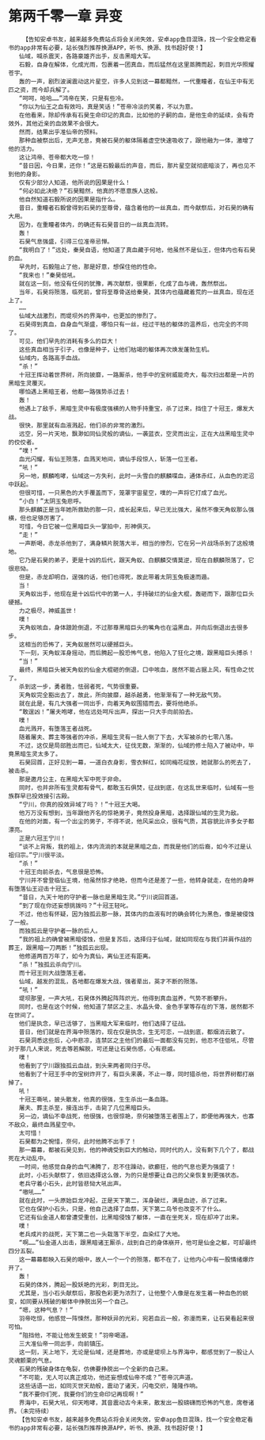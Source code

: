 # 第两千零一章 异变
        【告知安卓书友，越来越多免费站点将会关闭失效，安卓app鱼目混珠，找一个安全稳定看书的app非常有必要，站长强烈推荐换源APP，听书、换源、找书超好使！】
       仙域，喊杀震天，各路豪雄齐出手，反击黑暗大军。
       石毅，自身在解体，化成光雨，包裹着一团真血，而后猛然在这里蒸腾而起，刺目光华照耀苍宇。
       轰的一声，剧烈波澜震动这片星空，许多人见到这一幕都黯然，一代重瞳者，在仙王中有无匹之资，而今却兵解了。
       “呵呵，哈哈……”鸿帝在笑，只是有些冷。
       “你以为仙王之血有效吗，真是笑话！”苍帝冷淡的笑着，不以为意。
       在他看来，除却传承有石昊生命印记的真血，比如他的子嗣的血，是他生命的延续，会有奇效外，其他近亲的血效果不会很大。
       然而，结果出乎准仙帝的预料。
       那种血被祭出后，无声无息，竟被石昊的躯体隔着虚空快速吸收了，跟他融为一体，激增了他的活力。
       这让鸿帝、苍帝都大吃一惊！
       “昔日因，今日果，还你！”这是石毅最后的声音，而后，那片星空就彻底暗淡了，再也见不到他的身影。
       仅有少部分人知道，他所说的因果是什么！
       “何必如此决绝？”石昊黯然，他真的不愿意族人这般。
       他自然知道石毅所说的因果是指什么。
       昔日，重瞳者石毅曾得到石昊的至尊骨，蕴含着他的一丝真血，而今献祭后，对石昊的确有大用。
       因为，在重瞳者体内，的确还有石昊昔日的一丝真血流转。
       轰！
       石昊气息强盛，引得三位准帝忌惮。
       “我明白了！”远处，秦昊自语，他知道了真血藏于何地，他虽然不是仙王，但体内也有石昊的血。
       早先时，石毅阻止了他，那是好意，想保住他的性命。
       “我来也！”秦昊低吼。
       就在这一刻，他没有任何的犹豫，再次献祭，很果断，化成了血与魂，轰然祭出。
       当年，石昊将殒落，临死前，曾将至尊骨送给秦昊，其体内也蕴藏着荒的一丝真血，现在还上了。
       ……
       仙域大战激烈，而堤坝外的界海中，也更加的惨烈了。
       石昊得到真血，自身血气渐盛，哪怕只有一丝，经过干枯的躯体的温养后，也完全的不同了。
       可见，他们早先的消耗有多么的巨大！
       这些真血相当于引子，也像是种子，让他们枯竭的躯体再次焕发蓬勃生机。
       仙域内，各路高手血战。
       “杀！”
       十冠王挥动着世界树，所向披靡，一路厮杀，他手中的宝树威能奇大，每次扫出都是一片的黑暗生灵覆灭。
       哪怕遇上黑暗王者，他都一路强势杀过去！
       轰！
       他遇上了敌手，黑暗生灵中有极度强横的人物手持重宝，杀了过来，挡住了十冠王，爆发大战。
       很快，那里就有血液溅起，他们杀的非常的激烈。
       远空，另一片天地，飘渺如同仙灵般的谪仙，一袭蓝衣，空灵而出尘，正在大战黑暗生灵中的佼佼者。
       “噗！”
       血光闪耀，有仙王殒落，血溅天地间，谪仙手段惊人，斩落一位王者。
       “吼！”
       另一地，麒麟咆哮，仙域这一方失利，此时一头雪白的麒麟喋血，通体赤红，从血色的泥沼中跃起。
       但很可惜，一只黑色的大手覆盖而下，笼罩宇宙星空，噗的一声将它打成了血光。
       “小白！”太阴玉兔悲呼。
       那头麒麟正是当年她所救助的那一只，成长起来后，早已无比强大，虽然不像天角蚁那么强横，但也足够厉害了。
       可惜，今日它被一位黑暗巨头一掌拍中，形神俱灭。
       “走！”
       一声断喝，赤龙杀他到了，满身鳞片脱落大半，相当的惨烈，它在另一片战场杀到了这般境地。
       它乃是石昊的弟子，更是十凶的后代，跟天角蚁、白麒麟交情莫逆，现在白麒麟殒落了，它很悲恸。
       但是，赤龙却明白，逞强的话，他们也得死，故此带着太阴玉兔极速而遁。
       当！
       天角蚁出手，他现在是十凶后代中的第一人，手持破烂的仙金大棍，轰砸而下，跟那位巨头硬撼。
       力之极尽，神威盖世！
       噗！
       天角蚁咳血，身体踉跄倒退，不过那尊黑暗巨头的嘴角也在溢黑血，并向后倒退出去很多步。
       这相当的恐怖了，天角蚁居然可以硬撼巨头。
       下一刻，天角蚁浑身摇动，而后腾起一股恐怖气息，他陷入了狂化之境，跟黑暗巨头搏杀！
       “当！”
       最终，黑暗巨头被天角蚁的仙金大棍砸的倒退，口中咳血，居然不能占据上风，有性命之忧了。
       杀到这一步，勇者胜，怯弱者死，气势很重要。
       天角蚁完全豁出去了，故此，所向披靡，越杀越勇，他渐渐有了一种无敌气势。
       就在此是，有几大强者一同出手，向着天角蚁围猎而去，要将他绝杀。
       “敢逞凶！”屠夫咆哮，他在远处呵斥出声，探出一只大手向前拍去。
       噗！
       血光溅开，有堕落王者战死。
       随着屠夫、葬主等强者的冲杀，黑暗生灵有一批人倒了下去，大军被杀的七零八落。
       不过，这仅是局部胜出而已，仙域太大，征伐无数，渐渐的，仙域的修士陷入了被动中，毕竟黑暗生灵太多了。
       石昊回首，正好见到一幕，一道白衣身影，雪衣鲜红，如同梅花绽放，她就那么的死去了，被击杀。
       那是邀月公主，在黑暗大军中死于非命。
       同时，也并非所有生灵都有骨气，都敢玉石俱焚，征战到底，在这乱世来临时，仙域有一些族群早已投效接引古殿。
       “宁川，你真的投效异域了吗？！”十冠王大喝。
       他万万没有想到，当年跟他齐名的惊艳男子，竟然投身黑暗，选择跟仙域的生灵为敌。
       在他的对面，有一个出尘的男子，不得不说，他风采出众，很有气质，其容貌比许多女子都漂亮。
       正是六冠王宁川！
       “谈不上背叛，我的祖上，体内流淌的本就是黑暗之血，而我是他们的后裔，如今不过是认祖归宗。”宁川很平淡。
       “杀！”
       十冠王向前杀去，气息很是恐怖。
       宁川并不曾登临仙王境，他虽然惊才绝艳，但而今还是差了一些，他转身就走，在他的身畔有堕落仙王迎击十冠王。
       “昔日，九天十地的守护者一脉也是黑暗生灵。”宁川说回首道。
       “到了现在你还妄想挑拨吗？”十冠王轻叱。
       不过，他也有怀疑，因为独孤云那一脉，其体内的血液有时的确会转化为黑色，像是被侵蚀了一般。
       而独孤云是守护者一脉的后人。
       “我的祖上的确曾被黑暗侵蚀，但是复苏后，选择归于仙域，就如同现在与我们并肩作战的葬王，跟黑暗一刀两断！”独孤云出现。
       他修道两百万年了，如今为真仙，离仙王还有距离。
       “杀！”独孤云杀向宁川。
       而十冠王则大战堕落王者。
       仙域，越发的混乱，各地都在爆发大战，强者辈出，英才不断的殒落。
       “吼！”
       堤坝那里，一声大吼，石昊体外腾起阵阵炽光，他得到真血滋养，气势不断攀升。
       同时，也是在这个时候，他知道了禁区之主、水晶头骨、金色手掌等存在的下落，居然都不在世间了。
       他们是执念，早已活够了，当黑暗大军来临时，他们选择了征战。
       昔日，他们就是在界海中殒落的，现在仅是执念，生无可恋，一战到底，都烟消云散了。
       石昊洞悉这些后，心中悲凉，连禁区之主他们的最后一面都没有见到，他忍不住低吼，尽管对于那几人来说，死去等若解脱，可还是让石昊伤感，心有悲戚。
       噗！
       他看到了宁川跟独孤云血战，到头来两者同归于尽。
       他看到了十冠王手中的宝树炸开了，有巨头来袭，不止一尊，同时猎杀他，将世界树都打崩掉了。
       吼！
       十冠王嘶吼，披头散发，他真的很强，生生杀出一条血路。
       屠夫、葬主杀至，接连出手，击毙了几位黑暗巨头。
       另一边，谪仙不幸战死，他很强，也很惊艳，奈何被堕落王者围上了，即便他再强大，也寡不敌众，最终血溅星空中。
       太可惜！
       石昊都为之惋惜，奈何，此时他腾不出手了！
       那一幕幕，都被石昊见到，他的神魂受到巨大的触动，同时代的人，没有剩下几个了，都战死在大动乱中。
       一时间，他感觉自身的血气沸腾了，忍不住躁动，欲癫狂，他的气息也更为强盛了！
       此时，小石头献祭了，依旧选择这么做，为的只是想要让自己的父亲恢复到更强状态。
       老兵守着小石头，此时皆悲恸大吼出声。
       “嗷吼……”
       就在此时，一头原始巨龙冲起，正是天下第二，浑身破烂，满是血迹，杀了过来。
       它也在保护小石头，只是，他自己选择了血祭，天下第二鸟爷也改变不了什么。
       它还有仙金道人都曾遭受重创，比黑暗侵蚀了躯体，一直在坐死关，现在却冲了出来。
       噗！
       老兵成片的战死，天下第二也一头栽落下半空，血染红了大地。
       “啊……”仙金道人出击，跟黑暗诸王厮杀，战到自己的身体崩开，他可是仙金之躯，可却最终四分五裂。
       这一幕幕都映入石昊的眼中，故人一个一个的殒落，都不在了，让他内心中有一股情绪爆炸开了。
       轰！
       石昊的体外，腾起一股妖艳的光彩，刺目无比。
       尤其是，当小石头献祭后，那股色彩更为浓烈了，让他整个人像是在发生着一种血色的蜕变，如同要从残破的躯体中挣脱出另一个自己。
       “嗯，这种气息？！”
       羽帝吃惊，他感觉一阵悚然，那种妖异的光彩，宛若血云一般，弥漫而来，让石昊看起来很可怕。
       “阻挡他，不能让他发生蜕变！”羽帝喝道。
       三大准仙帝一同出手，向前镇压。
       这一刻，天上地下，无论是仙域，还是葬地，亦或是堤坝上与界海中，都感觉到了一股让人灵魂颤栗的气息。
       石昊的残破身体在龟裂，仿佛要挣脱出一个全新的自己来。
       “不可能，无人可以真正成功，他还妄想成仙帝不成？”苍帝沉声道。
       这些话语一出，如同灭世天劫般，震动了诸天，闪电交织，隆隆作响。
       “我不要你们死，我要你们的生命印记再现啊！”
       界海中，石昊大吼，仰天咆哮，其音震动古今未来，散发出一股磅礴而恐怖的气息，席卷诸界。（未完待续）
       【告知安卓书友，越来越多免费站点将会关闭失效，安卓app鱼目混珠，找一个安全稳定看书的app非常有必要，站长强烈推荐换源APP，听书、换源、找书超好使！】